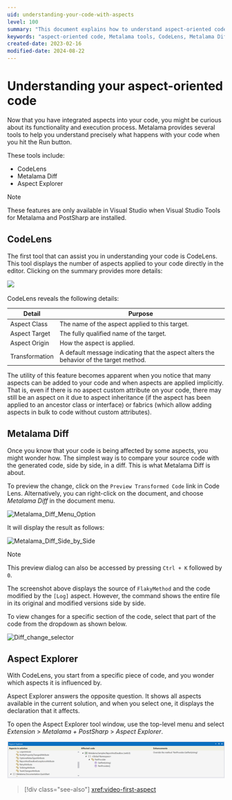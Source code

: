 ```yaml
---
uid: understanding-your-code-with-aspects
level: 100
summary: "This document explains how to understand aspect-oriented code using Metalama's tools like CodeLens, Diff Preview, and Debug Transformed Code. It also discusses explicit and implicit aspect applications."
keywords: "aspect-oriented code, Metalama tools, CodeLens, Metalama Diff, Debug Transformed Code, understand code functionality, aspect explorer"
created-date: 2023-02-16
modified-date: 2024-08-22
---
```


# Understanding your aspect-oriented code

Now that you have integrated aspects into your code, you might be curious about its functionality and execution process. Metalama provides several tools to help you understand precisely what happens with your code when you hit the Run button.

These tools include:

* CodeLens
* Metalama Diff
* Aspect Explorer

> [!NOTE]
> These features are only available in Visual Studio when Visual Studio Tools for Metalama and PostSharp are installed.


## CodeLens

The first tool that can assist you in understanding your code is CodeLens. This tool displays the number of aspects applied to your code directly in the editor. Clicking on the summary provides more details:

![](./images/log_aspect_applied_on_flakymethod.png)

CodeLens reveals the following details:

|Detail | Purpose |
|-------|---------|
|Aspect Class  | The name of the aspect applied to this target. |
|Aspect Target | The fully qualified name of the target. |
|Aspect Origin | How the aspect is applied. |
|Transformation| A default message indicating that the aspect alters the behavior of the target method. |

The utility of this feature becomes apparent when you notice that many aspects can be added to your code and when aspects are applied implicitly. That is, even if there is no aspect custom attribute on your code, there may still be an aspect on it due to aspect inheritance (if the aspect has been applied to an ancestor class or interface) or fabrics (which allow adding aspects in bulk to code without custom attributes).


## Metalama Diff

Once you know that your code is being affected by some aspects, you might wonder how. The simplest way is to compare your source code with the generated code, side by side, in a diff. This is what Metalama Diff is about.

To preview the change, click on the `Preview Transformed Code` link in Code Lens.  Alternatively, you can right-click on the document, and choose _Metalama Diff_ in the document menu.

![Metalama_Diff_Menu_Option](images/showing_metalama_diff_option.png)

It will display the result as follows:

![Metalama_Diff_Side_by_Side](images/lama_diff_side_by_side.png)

> [!NOTE]
> This preview dialog can also be accessed by pressing `Ctrl + K` followed by `0`.

The screenshot above displays the source of `FlakyMethod` and the code modified by the `[Log]` aspect. However, the command shows the entire file in its original and modified versions side by side.

To view changes for a specific section of the code, select that part of the code from the dropdown as shown below.

![Diff_change_selector](images/metalama_diff_change_view_selector.png)



## Aspect Explorer

With CodeLens, you start from a specific piece of code, and you wonder which aspects it is influenced by.

Aspect Explorer answers the opposite question. It shows all aspects available in the current solution, and when you select one, it displays the declaration that it affects.

To open the Aspect Explorer tool window, use the top-level menu and select _Extension_ > _Metalama + PostSharp_ > _Aspect Explorer_.

![Aspect Explorer](images/aspect-explorer.png)

> [!div class="see-also"]
> <xref:video-first-aspect>
